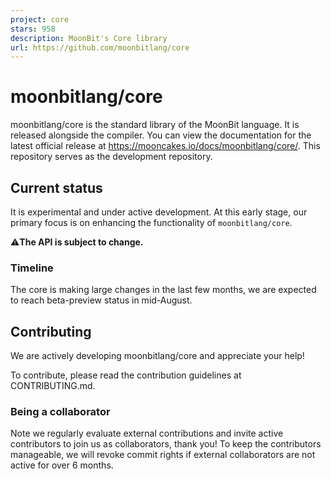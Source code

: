 ```yaml
---
project: core
stars: 958
description: MoonBit's Core library
url: https://github.com/moonbitlang/core
---
```


moonbitlang/core
================

moonbitlang/core is the standard library of the MoonBit language. It is released alongside the compiler. You can view the documentation for the latest official release at https://mooncakes.io/docs/moonbitlang/core/. This repository serves as the development repository.

Current status
--------------

It is experimental and under active development. At this early stage, our primary focus is on enhancing the functionality of `moonbitlang/core`.

⚠️**The API is subject to change.**

### Timeline

The core is making large changes in the last few months, we are expected to reach beta-preview status in mid-August.

Contributing
------------

We are actively developing moonbitlang/core and appreciate your help!

To contribute, please read the contribution guidelines at CONTRIBUTING.md.

### Being a collaborator

Note we regularly evaluate external contributions and invite active contributors to join us as collaborators, thank you! To keep the contributors manageable, we will revoke commit rights if external collaborators are not active for over 6 months.
